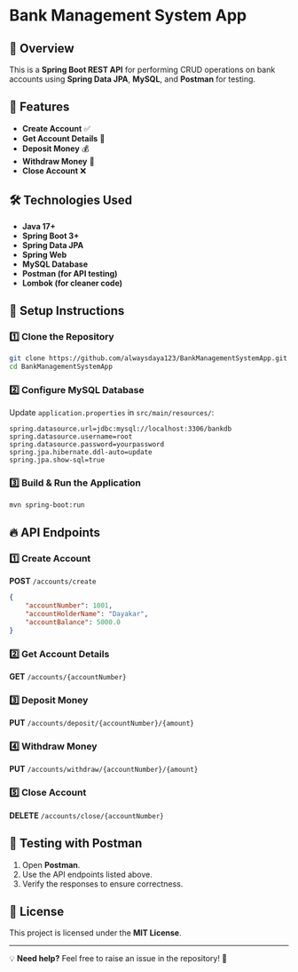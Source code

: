 # Bank Management System App

## 🏦 Overview
This is a **Spring Boot REST API** for performing CRUD operations on bank accounts using **Spring Data JPA**, **MySQL**, and **Postman** for testing.

## 📌 Features
- **Create Account** ✅
- **Get Account Details** 🧐
- **Deposit Money** 💰
- **Withdraw Money** 🏧
- **Close Account** ❌

## 🛠️ Technologies Used
- **Java 17+**
- **Spring Boot 3+**
- **Spring Data JPA**
- **Spring Web**
- **MySQL Database**
- **Postman (for API testing)**
- **Lombok (for cleaner code)**

## 🚀 Setup Instructions

### 1️⃣ Clone the Repository
```sh
git clone https://github.com/alwaysdaya123/BankManagementSystemApp.git
cd BankManagementSystemApp
```

### 2️⃣ Configure MySQL Database
Update `application.properties` in `src/main/resources/`:
```properties
spring.datasource.url=jdbc:mysql://localhost:3306/bankdb
spring.datasource.username=root
spring.datasource.password=yourpassword
spring.jpa.hibernate.ddl-auto=update
spring.jpa.show-sql=true
```

### 3️⃣ Build & Run the Application
```sh
mvn spring-boot:run
```

## 🔥 API Endpoints

### 1️⃣ Create Account
**POST** `/accounts/create`
```json
{
    "accountNumber": 1001,
    "accountHolderName": "Dayakar",
    "accountBalance": 5000.0
}
```

### 2️⃣ Get Account Details
**GET** `/accounts/{accountNumber}`

### 3️⃣ Deposit Money
**PUT** `/accounts/deposit/{accountNumber}/{amount}`

### 4️⃣ Withdraw Money
**PUT** `/accounts/withdraw/{accountNumber}/{amount}`

### 5️⃣ Close Account
**DELETE** `/accounts/close/{accountNumber}`

## 🎯 Testing with Postman
1. Open **Postman**.
2. Use the API endpoints listed above.
3. Verify the responses to ensure correctness.

## 📜 License
This project is licensed under the **MIT License**.

---

💡 **Need help?** Feel free to raise an issue in the repository! 🚀

